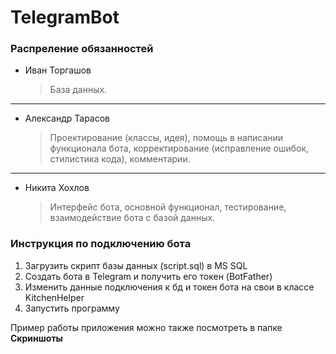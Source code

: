 # TelegramBot
### Распреление обязанностей ###
+ Иван Торгашов 
  > База данных.
***
+ Александр Тарасов
  > Проектирование (классы, идея), помощь в написании функционала бота, корректирование (исправление ошибок, стилистика кода), 	комментарии.
***
+ Никита Хохлов
  > Интерфейс бота, основной функционал, тестирование, взаимодействие бота с базой данных.
  
### Инструкция по подключению бота ###
1. Загрузить скрипт базы данных (script.sql) в MS SQL
2. Создать бота в Telegram и получить его токен (BotFather)
3. Изменить данные подключения к бд и токен бота на свои в классе KitchenHelper
4. Запустить программу

Пример работы приложения можно также посмотреть в папке **Скриншоты**
